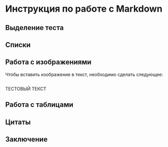 # Инструкция по работе с Markdown

## Выделение теста

## Списки

## Работа с изображениями

Чтобы вставить изображение в текст, необходимо сделать следующее: 

![]( )

ТЕСТОВЫЙ ТЕКСТ
## Работа с таблицами

## Цитаты

## Заключение